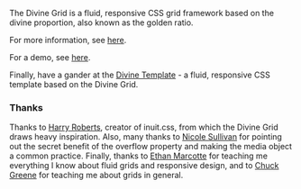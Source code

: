 The Divine Grid is a fluid, responsive CSS grid framework based on the divine proportion, also known as the golden ratio.

For more information, see [here](https://daveden.wordpress.com/2012/02/23/the-divine-grid/).

For a demo, see [here](http://dave-kennedy.github.io/DivineGrid).

Finally, have a gander at the [Divine Template](http://www.github.com/dave-kennedy/DivineTemplate) - a fluid, responsive CSS template based on the Divine Grid.

### Thanks

Thanks to [Harry Roberts](http://www.csswizardry.com/), creator of inuit.css, from which the Divine Grid draws heavy inspiration. Also, many thanks to [Nicole Sullivan](http://www.stubbornella.org/) for pointing out the secret benefit of the overflow property and making the media object a common practice. Finally, thanks to [Ethan Marcotte](http://www.unstoppablerobotninja.com/) for teaching me everything I know about fluid grids and responsive design, and to [Chuck Greene](http://www.ideabook.com/tutorials/page_layout/the_grid_an_invisible_framewor.html) for teaching me about grids in general.

